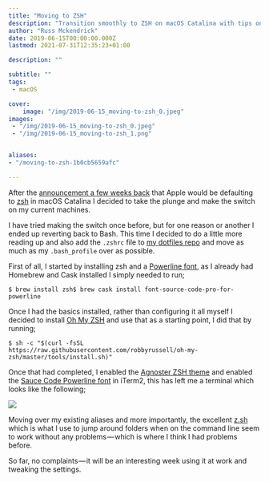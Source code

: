 ```yaml
---
title: "Moving to ZSH"
description: "Transition smoothly to ZSH on macOS Catalina with tips on setup, Oh My ZSH installation, theme customization, and porting existing configurations."
author: "Russ Mckendrick"
date: 2019-06-15T00:00:00.000Z
lastmod: 2021-07-31T12:35:23+01:00

description: ""

subtitle: ""
tags:
 - macOS

cover:
    image: "/img/2019-06-15_moving-to-zsh_0.jpeg" 
images:
 - "/img/2019-06-15_moving-to-zsh_0.jpeg"
 - "/img/2019-06-15_moving-to-zsh_1.png"


aliases:
- "/moving-to-zsh-1b0cb5659afc"

---
```


After the [announcement a few weeks back](https://www.theverge.com/2019/6/4/18651872/apple-macos-catalina-zsh-bash-shell-replacement-features) that Apple would be defaulting to [zsh](http://zsh.sourceforge.net) in macOS Catalina I decided to take the plunge and make the switch on my current machines.

I have tried making the switch once before, but for one reason or another I ended up reverting back to Bash. This time I decided to do a little more reading up and also add the `.zshrc` file to [my dotfiles repo](https://github.com/russmckendrick/dotfiles) and move as much as my `.bash_profile` over as possible.

First of all, I started by installing zsh and a [Powerline font](https://github.com/powerline/fonts), as I already had Homebrew and Cask installed I simply needed to run;

```
$ brew install zsh$ brew cask install font-source-code-pro-for-powerline
```

Once I had the basics installed, rather than configuring it all myself I decided to install [Oh My ZSH](https://ohmyz.sh) and use that as a starting point, I did that by running;

```
$ sh -c "$(curl -fsSL https://raw.githubusercontent.com/robbyrussell/oh-my-zsh/master/tools/install.sh)"
```

Once that had completed, I enabled the [Agnoster ZSH theme](https://github.com/agnoster/agnoster-zsh-theme) and enabled the [Sauce Code Powerline font](https://github.com/ryanoasis/nerd-fonts/tree/master/patched-fonts/SourceCodePro) in iTerm2, this has left me a terminal which looks like the following;

![](/img/2019-06-15_moving-to-zsh_1.png)

Moving over my existing aliases and more importantly, the excellent [z.sh](https://github.com/rupa/z) which is what I use to jump around folders when on the command line seem to work without any problems — which is where I think I had problems before.

So far, no complaints — it will be an interesting week using it at work and tweaking the settings.

